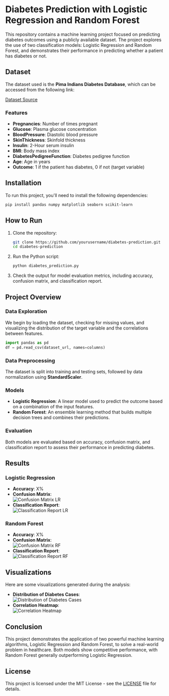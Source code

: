 # Diabetes Prediction with Logistic Regression and Random Forest

This repository contains a machine learning project focused on predicting diabetes outcomes using a publicly available dataset. The project explores the use of two classification models: Logistic Regression and Random Forest, and demonstrates their performance in predicting whether a patient has diabetes or not.

## Dataset

The dataset used is the **Pima Indians Diabetes Database**, which can be accessed from the following link:

[Dataset Source](https://raw.githubusercontent.com/jbrownlee/Datasets/master/pima-indians-diabetes.data.csv)

### Features
- **Pregnancies**: Number of times pregnant
- **Glucose**: Plasma glucose concentration
- **BloodPressure**: Diastolic blood pressure
- **SkinThickness**: Skinfold thickness
- **Insulin**: 2-Hour serum insulin
- **BMI**: Body mass index
- **DiabetesPedigreeFunction**: Diabetes pedigree function
- **Age**: Age in years
- **Outcome**: 1 if the patient has diabetes, 0 if not (target variable)

## Installation

To run this project, you'll need to install the following dependencies:

```bash
pip install pandas numpy matplotlib seaborn scikit-learn
```
## How to Run

1. Clone the repository:

    ```bash
    git clone https://github.com/yourusername/diabetes-prediction.git
    cd diabetes-prediction
    ```

2. Run the Python script:

    ```bash
    python diabetes_prediction.py
    ```

3. Check the output for model evaluation metrics, including accuracy, confusion matrix, and classification report.

## Project Overview

### Data Exploration

We begin by loading the dataset, checking for missing values, and visualizing the distribution of the target variable and the correlations between features.

```python
import pandas as pd
df = pd.read_csv(dataset_url, names=columns)
```

### Data Preprocessing

The dataset is split into training and testing sets, followed by data normalization using **StandardScaler**.

### Models

- **Logistic Regression**: A linear model used to predict the outcome based on a combination of the input features.
- **Random Forest**: An ensemble learning method that builds multiple decision trees and combines their predictions.

### Evaluation

Both models are evaluated based on accuracy, confusion matrix, and classification report to assess their performance in predicting diabetes.

## Results

### Logistic Regression
- **Accuracy**: X%
- **Confusion Matrix**:  
  ![Confusion Matrix LR](path_to_your_image)
- **Classification Report**:  
  ![Classification Report LR](path_to_your_image)

### Random Forest
- **Accuracy**: X%
- **Confusion Matrix**:  
  ![Confusion Matrix RF](path_to_your_image)
- **Classification Report**:  
  ![Classification Report RF](path_to_your_image)

## Visualizations

Here are some visualizations generated during the analysis:

- **Distribution of Diabetes Cases**:  
  ![Distribution of Diabetes Cases](![image](https://github.com/user-attachments/assets/493289b0-2f55-4681-b2b6-91a81c5563ca))
- **Correlation Heatmap**:  
  ![Correlation Heatmap](![image](https://github.com/user-attachments/assets/9a57498a-980b-4719-9428-ae3ecb3718c2)
)

## Conclusion

This project demonstrates the application of two powerful machine learning algorithms, Logistic Regression and Random Forest, to solve a real-world problem in healthcare. Both models show competitive performance, with Random Forest generally outperforming Logistic Regression.

## License

This project is licensed under the MIT License - see the [LICENSE](LICENSE) file for details.
